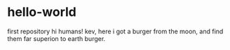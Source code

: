 # hello-world
first repository
hi humans! 
kev, here i got a burger from the moon, and find them far superion to earth burger.
